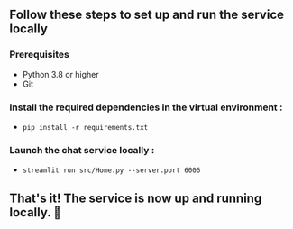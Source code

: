 
## Follow these steps to set up and run the service locally

### Prerequisites
- Python 3.8 or higher
- Git

### Install the required dependencies in the virtual environment :

- `pip install -r requirements.txt`

### Launch the chat service locally :

- `streamlit run src/Home.py --server.port 6006`
## That's it! The service is now up and running locally. 🤗



